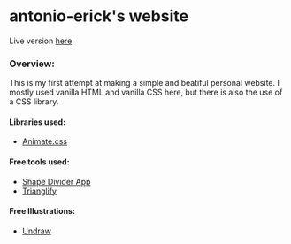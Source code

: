 # antonio-erick's website
Live version [here](https://antonio-erick.github.io/website/)


### Overview:
This is my first attempt at making a simple and beatiful personal website. I mostly used vanilla HTML and vanilla CSS here, but there is also the use of a CSS library.

#### Libraries used:
  - [Animate.css](https://animate.style/)

#### Free tools used: 
  - [Shape Divider App](https://www.shapedivider.app/)
  - [Trianglify](https://trianglify.io/)

#### Free Illustrations:
 - [Undraw](https://undraw.co/)
